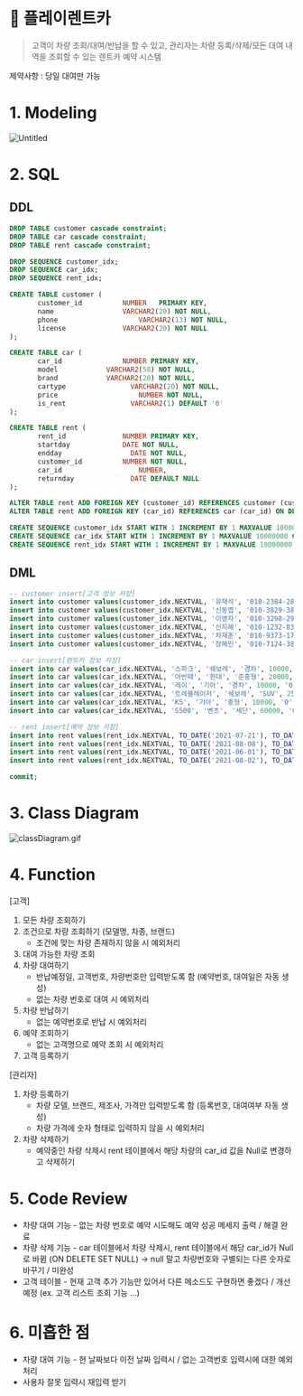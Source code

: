 # 🚗 플레이렌트카
> 고객이 차량 조회/대여/반납을 할 수 있고, 관리자는 차량 등록/삭제/모든 대여 내역을 조회할 수 있는 렌트카 예약 시스템

제약사항 : 당일 대여만 가능

# 1. Modeling

![Untitled](https://s3-us-west-2.amazonaws.com/secure.notion-static.com/e16062b5-a7be-42fe-92ef-648b8d33c159/Untitled.png)

# 2. SQL

## DDL

```sql
DROP TABLE customer cascade constraint;
DROP TABLE car cascade constraint;
DROP TABLE rent cascade constraint;

DROP SEQUENCE customer_idx;
DROP SEQUENCE car_idx;
DROP SEQUENCE rent_idx;

CREATE TABLE customer (
       customer_id          NUMBER	 PRIMARY KEY,
       name               	VARCHAR2(20) NOT NULL,
       phone         		    VARCHAR2(13) NOT NULL,
       license              VARCHAR2(20) NOT NULL
);

CREATE TABLE car (
       car_id        		NUMBER PRIMARY KEY,
       model            VARCHAR2(50) NOT NULL,
       brand          	VARCHAR2(20) NOT NULL,
       cartype   			  VARCHAR2(20) NOT NULL,
       price 				    NUMBER NOT NULL,
       is_rent				  VARCHAR2(1) DEFAULT '0'
);

CREATE TABLE rent (
       rent_id       		NUMBER PRIMARY KEY,
       startday     		DATE NOT NULL,
       endday  				  DATE NOT NULL,
       customer_id			NUMBER NOT NULL,
       car_id				    NUMBER,
       returnday			  DATE DEFAULT NULL       
);

ALTER TABLE rent ADD FOREIGN KEY (customer_id) REFERENCES customer (customer_id);
ALTER TABLE rent ADD FOREIGN KEY (car_id) REFERENCES car (car_id) ON DELETE SET NULL;

CREATE SEQUENCE customer_idx START WITH 1 INCREMENT BY 1 MAXVALUE 10000000 CYCLE NOCACHE;
CREATE SEQUENCE car_idx START WITH 1 INCREMENT BY 1 MAXVALUE 10000000 CYCLE NOCACHE;
CREATE SEQUENCE rent_idx START WITH 1 INCREMENT BY 1 MAXVALUE 10000000 CYCLE NOCACHE;
```

## DML

```sql
-- customer insert[고객 정보 저장]
insert into customer values(customer_idx.NEXTVAL, '유재석', '010-2384-2842', '11-23-293847-38');
insert into customer values(customer_idx.NEXTVAL, '신동엽', '010-3829-3892', '42-38-293832-38');
insert into customer values(customer_idx.NEXTVAL, '이영자', '010-3298-2938', '23-28-589334-38');
insert into customer values(customer_idx.NEXTVAL, '신지혜', '010-1232-8313', '23-23-173723-70');
insert into customer values(customer_idx.NEXTVAL, '차재훈', '010-9373-1743', '12-38-127942-27');
insert into customer values(customer_idx.NEXTVAL, '장혜민', '010-7124-3813', '98-02-379134-63'); 

-- car insert[렌트카 정보 저장]
insert into car values(car_idx.NEXTVAL, '스파크', '쉐보레', '경차', 10000, '0');
insert into car values(car_idx.NEXTVAL, '아반떼', '현대', '준중형', 20000, '0');
insert into car values(car_idx.NEXTVAL, '레이', '기아', '경차', 10000, '0');
insert into car values(car_idx.NEXTVAL, '트레블레이저', '쉐보레', 'SUV', 25000, '0');
insert into car values(car_idx.NEXTVAL, 'K5', '기아', '중형', 10000, '0');
insert into car values(car_idx.NEXTVAL, 'S500', '벤츠', '세단', 60000, '0');

-- rent insert[예약 정보 저장]
insert into rent values(rent_idx.NEXTVAL, TO_DATE('2021-07-21'), TO_DATE('2021-08-01'), 2, 1, TO_DATE('2021-08-01'));
insert into rent values(rent_idx.NEXTVAL, TO_DATE('2021-08-08'), TO_DATE('2021-08-10'), 3, 2, TO_DATE('2021-08-10'));
insert into rent values(rent_idx.NEXTVAL, TO_DATE('2021-06-01'), TO_DATE('2021-07-31'), 1, 3, TO_DATE('2021-07-31'));
insert into rent values(rent_idx.NEXTVAL, TO_DATE('2021-08-02'), TO_DATE('2021-08-04'), 2, 5, TO_DATE('2021-08-04'));

commit;
```

# 3. Class Diagram

![classDiagram.gif](https://s3-us-west-2.amazonaws.com/secure.notion-static.com/c7bbdaac-c940-4f6a-a53c-1988b595a044/classDiagram.gif)

# 4. Function

[고객]

1. 모든 차량 조회하기
2. 조건으로 차량 조회하기 (모델명, 차종, 브랜드)
    - 조건에 맞는 차량 존재하지 않을 시 예외처리
3. 대여 가능한 차량 조회
4. 차량 대여하기
    - 반납예정일, 고객번호, 차량번호만 입력받도록 함 (예약번호, 대여일은 자동 생성)
    - 없는 차량 번호로 대여 시 예외처리
5. 차량 반납하기
    - 없는 예약번호로 반납 시 예외처리
6. 예약 조회하기 
    - 없는 고객명으로 예약 조회 시 예외처리
7. 고객 등록하기

[관리자]

1. 차량 등록하기
    - 차량 모델, 브랜드, 제조사, 가격만 입력받도록 함 (등록번호, 대여여부 자동 생성)
    - 차량 가격에 숫자 형태로 입력하지 않을 시 예외처리
2. 차량 삭제하기
    - 예약중인 차량 삭제시 rent 테이블에서 해당 차량의 car_id 값을 Null로 변경하고 삭제하기

 

# 5. Code Review

- 차량 대여 기능 - 없는 차량 번호로 예약 시도해도 예약 성공 메세지 출력   / 해결 완료
- 차량 삭제 기능 - car 테이블에서 차량 삭제시, rent 테이블에서 해당 car_id가 Null로 바뀜 (ON DELETE SET NULL) → null 말고 차량번호와 구별되는 다른 숫자로 바꾸기  / 미완성
- 고객 테이블 - 현재 고객 추가 기능만 있어서 다른 메소드도 구현하면 좋겠다  / 개선 예정 (ex. 고객 리스트 조회 기능 ...)

# 6. 미흡한 점

- 차량 대여 기능 - 현 날짜보다 이전 날짜 입력시 / 없는 고객번호 입력시에 대한 예외처리
- 사용자 잘못 입력시 재입력 받기
